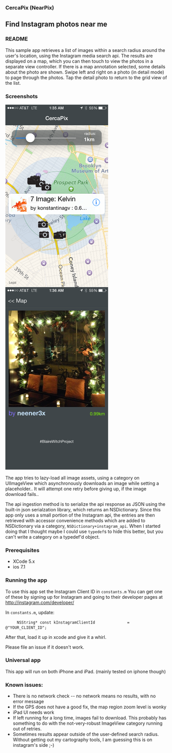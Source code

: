 ### CercaPix  (NearPix)  

## Find Instagram photos near me

### README 

This sample app retrieves a list of images within a search radius around the user's location, using the Instagram media search api. The results are displayed on a map,
which you can then touch to view the photos in a separate view controller.
If there is a map annotation selected, some details about the photo are shown.
Swipe left and right on a photo (in detail mode) to page through the photos.
Tap the detail photo to return to the grid view of the list.


### Screenshots
<img align="left"  width="320" height="568" src="https://raw.githubusercontent.com/ralph-e-boy/cercapix/master/IMG_6318.PNG" alt="map">
<img width="320" height="568" src="https://raw.githubusercontent.com/ralph-e-boy/cercapix/master/IMG_6321.PNG" alt="detail">
<br/>

The app tries to lazy-load all image assets, using a category on UIImageView which asynchronously downloads an image while setting a placeholder..
It will attempt one retry before giving up, if the image download fails..

The api ingestion method is to serialize the api response as JSON using the built-in json serialzation library, which returns an NSDictionary. Since this app only uses a small portion of the Instagram api, the entries are then retrieved with accessor convenience methods which are added to NSDictionary via a category, `NSDictionary+instagram_api`.
When I started doing that I thought maybe I could use `typedef`s to hide this better,
but you can't write a category on a typedef'd object. 


### Prerequisites

- XCode 5.x
- ios 7.1

### Running the app

To use this app set the Instagram Client ID  in `constants.m`
You can get one of these by signing up for Instagram and going to their developer
pages at http://instagram.com/developer/

In `constants.m`, update: 

        
         NSString* const kInstagramClientId              = @"YOUR_CLIENT_ID";


After that, load it up in xcode and give it a whirl. 

Please file an issue if it doesn't work.


### Universal app

This app will run on both iPhone and iPad.  (mainly tested on iphone though)

### Known issues:
- There is no network check --  no network means no results, with no error message
- If the GPS does not have a good fix, the map region zoom level is wonky
- iPad UI needs work
- If left running for a long time, images fail to download. This probably has something to do with the not-very-robust ImageView category running out of retries.
- Sometimes results appear outside of the user-defined search radius.  Without getting out my cartography tools, I am guessing this is on instagram's side ;-)



